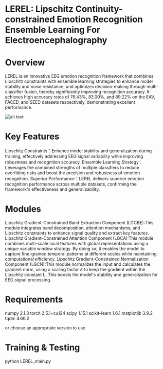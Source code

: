 # LEREL: Lipschitz Continuity-constrained Emotion Recognition Ensemble Learning For Electroencephalography

# Overview

LEREL is an innovative EEG emotion recognition framework that combines Lipschitz constraints with ensemble learning strategies to enhance model stability and noise resistance, and optimizes decision-making through multi-classifier fusion, thereby significantly improving recognition accuracy. It achieves high accuracy rates of 76.43%, 83.00%, and 89.22% on the EAV, FACED, and SEED datasets respectively, demonstrating excellent performance.

![alt text](LEREL.jpg)

# Key Features

Lipschitz Constraints：Enhance model stability and generalization during training, effectively addressing EEG signal variability while improving robustness and recognition accuracy.
Ensemble Learning Strategy：Leverages the combined strengths of multiple classifiers to reduce overfitting risks and boost the precision and robustness of emotion recognition.
Superior Performance：LEREL delivers superior emotion recognition performance across multiple datasets, confirming the framework's effectiveness and generalizability.

# Modules

Lipschitz Gradient-Constrained Band Extraction Component (LGCBE):This module integrates band decomposition, attention mechanisms, and Lipschitz constraints to enhance signal quality and extract key features.
Lipschitz Gradient-Constrained Attention Component (LGCA):This module combines multi-scale local features with global representations using a unique variable window strategy. By doing so, it enables the model to capture fine-grained temporal patterns at different scales while maintaining computational efficiency.
Lipschitz Gradient-Constrained Normalization Component (LGCN):This module normalizes the input and calculates the gradient norm, using a scaling factor λ to keep the gradient within the Lipschitz constant L. This boosts the model's stability and generalization for EEG signal processing.

# Requirements

numpy 2.1.3
torch 2.5.1+cu124
scipy 1.15.1
scikit-learn 1.6.1
matplotlib 3.9.2
tqdm 4.66.2

or choose an appropriate version to use.

# Training & Testing

python LEREL_main.py
